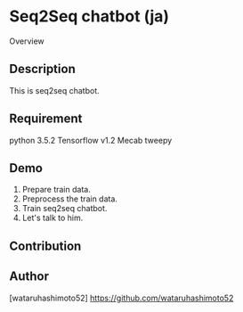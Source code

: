 Seq2Seq chatbot (ja)
====

Overview

## Description
This is seq2seq chatbot. 

## Requirement
python 3.5.2
Tensorflow v1.2
Mecab
tweepy

## Demo

1. Prepare train data.
2. Preprocess the train data.
3. Train seq2seq chatbot.
4. Let's talk to him.
## Contribution

## Author

[wataruhashimoto52] https://github.com/wataruhashimoto52

